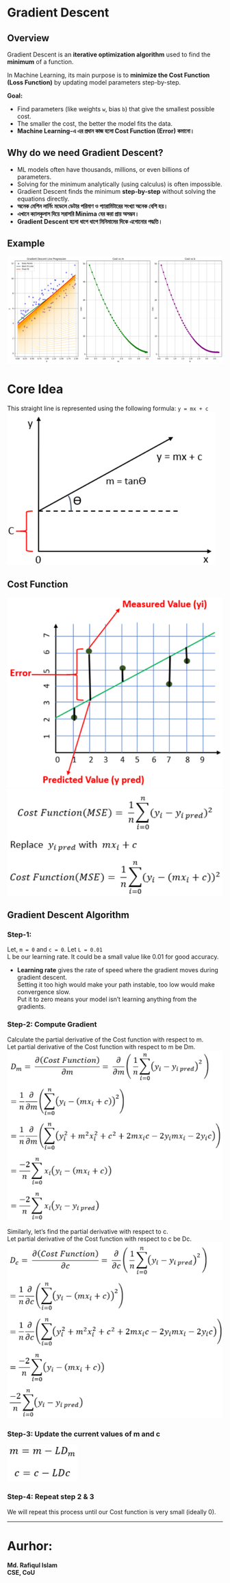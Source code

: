 # Gradient Descent

## Overview
Gradient Descent is an **iterative optimization algorithm** used to find the **minimum** of a function.  

In Machine Learning, its main purpose is to **minimize the Cost Function (Loss Function)** by updating model parameters step-by-step.

**Goal:**  
- Find parameters (like weights `w`, bias `b`) that give the smallest possible cost.   
- The smaller the cost, the better the model fits the data.
- **Machine Learning-এ এর প্রধান কাজ হলো Cost Function (Error) কমানো।**

## Why do we need Gradient Descent?
- ML models often have thousands, millions, or even billions of parameters.
- Solving for the minimum analytically (using calculus) is often impossible.
- Gradient Descent finds the minimum **step-by-step** without solving the equations directly.
- **অনেক মেশিন লার্নিং মডেলে ডেটার পরিমাণ ও প্যারামিটারের সংখ্যা অনেক বেশি হয়।**
- **এখানে ক্যালকুলাস দিয়ে সরাসরি Minima বের করা প্রায় অসম্ভব।**
- **Gradient Descent হলো ধাপে ধাপে মিনিমামের দিকে এগোনোর পদ্ধতি।**

## Example    
![Alt text](https://github.com/Rafiqul-Islam12/Machine-Learning-Algorithm/blob/main/Gradient%20Descent/images/img07.png)

# Core Idea
This straight line is represented using the following formula:            `y = mx + c`          
![Alt text](https://github.com/Rafiqul-Islam12/Machine-Learning-Algorithm/blob/main/Gradient%20Descent/images/image01.png)

## **Cost Function**   
![Alt text](https://github.com/Rafiqul-Islam12/Machine-Learning-Algorithm/blob/main/Gradient%20Descent/images/img02.png)
![Alt text](https://github.com/Rafiqul-Islam12/Machine-Learning-Algorithm/blob/main/Gradient%20Descent/images/img03.png)

## Gradient Descent Algorithm
### **Step-1:**   
 Let, `m = 0` and `c = 0`. Let `L = 0.01`       
 L be our learning rate. It could be a small value like 0.01 for good accuracy.

- **Learning rate** gives the rate of speed where the gradient moves during gradient descent.          
  Setting it too high would make your path instable, too low would make convergence slow.      
  Put it to zero means your model isn’t learning anything from the gradients.

### **Step-2: Compute Gradient**       
Calculate the partial derivative of the Cost function with respect to m.        
Let partial derivative of the Cost function with respect to m be Dm.            
![Alt text](https://github.com/Rafiqul-Islam12/Machine-Learning-Algorithm/blob/main/Gradient%20Descent/images/img04.png)

Similarly, let’s find the partial derivative with respect to c.         
Let partial derivative of the Cost function with respect to c be Dc.             
![Alt text](https://github.com/Rafiqul-Islam12/Machine-Learning-Algorithm/blob/main/Gradient%20Descent/images/img05.png)         

### **Step-3: Update the current values of m and c**            
![Alt text](https://github.com/Rafiqul-Islam12/Machine-Learning-Algorithm/blob/main/Gradient%20Descent/images/img06.png)          
 
### **Step-4: Repeat step 2 & 3**             
We will repeat this process until our Cost function is very small (ideally 0).

---
# Aurhor:
**Md. Rafiqul Islam**      
**CSE, CoU**
